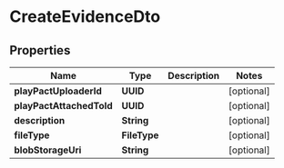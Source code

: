

# CreateEvidenceDto


## Properties

| Name | Type | Description | Notes |
|------------ | ------------- | ------------- | -------------|
|**playPactUploaderId** | **UUID** |  |  [optional] |
|**playPactAttachedToId** | **UUID** |  |  [optional] |
|**description** | **String** |  |  [optional] |
|**fileType** | **FileType** |  |  [optional] |
|**blobStorageUri** | **String** |  |  [optional] |



